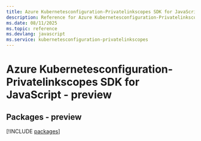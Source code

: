 ```yaml
---
title: Azure Kubernetesconfiguration-Privatelinkscopes SDK for JavaScript
description: Reference for Azure Kubernetesconfiguration-Privatelinkscopes SDK for JavaScript
ms.date: 08/11/2025
ms.topic: reference
ms.devlang: javascript
ms.service: kubernetesconfiguration-privatelinkscopes
---
```

# Azure Kubernetesconfiguration-Privatelinkscopes SDK for JavaScript - preview
## Packages - preview
[!INCLUDE [packages](kubernetesconfiguration-privatelinkscopes-index.md)]